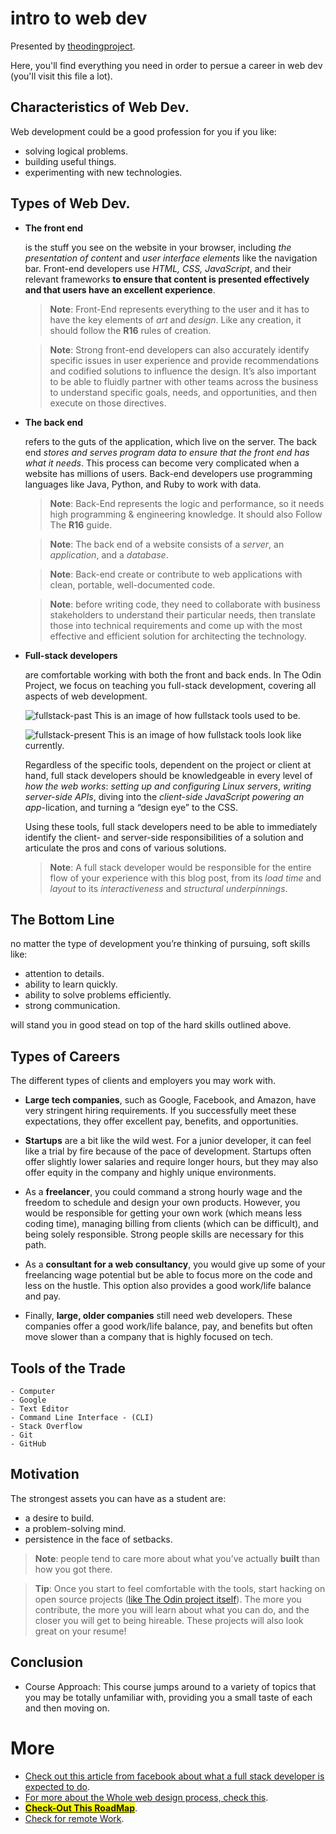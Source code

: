 # intro to web dev

Presented by [theodingproject](https://theodinproject.com).

Here, you'll find everything you need in order to persue a career in web dev (you'll visit this file a lot).

## Characteristics of Web Dev.

Web development could be a good profession for you if you like:
- solving logical problems.
- building useful things.
- experimenting with new technologies.

## Types of Web Dev.

- **The front end** 

    is the stuff you see on the website in your browser, including _the presentation of content_ and _user interface elements_ like the navigation bar. Front-end developers use _HTML, CSS, JavaScript_, and their relevant frameworks __to ensure that content is presented effectively and that users have an excellent experience__.

    > **Note**: Front-End represents everything to the user and it has to have the key elements of _art_ and _design_. Like any creation, it should follow the __R16__ rules of creation.

    > **Note**:  Strong front-end developers can also accurately identify specific issues in user experience and provide recommendations and codified solutions to influence the design. It’s also important to be able to fluidly partner with other teams across the business to understand specific goals, needs, and opportunities, and then execute on those directives.

- **The back end** 

  refers to the guts of the application, which live on the server. The back end _stores and serves program data to ensure that the front end has what it needs_. This process can become very complicated when a website has millions of users. Back-end developers use programming languages like Java, Python, and Ruby to work with data.

  > **Note**: Back-End represents the logic and performance, so it needs high programming & engineering knowledge. It should also Follow The __R16__ guide.

  > **Note**: The back end of a website consists of a _server_, an _application_, and a _database_.

  > **Note**: Back-end create or contribute to web applications with clean, portable, well-documented code.

  > **Note**: before writing code, they need to collaborate with business stakeholders to understand their particular needs, then translate those into technical requirements and come up with the most effective and efficient solution for architecting the technology.

- **Full-stack developers**

   are comfortable working with both the front and back ends. In The Odin Project, we focus on teaching you full-stack development, covering all aspects of web development.

   ![fullstack-past](https://s3.amazonaws.com/external_clips/attachments/34757/original/old-full-stack.png?1417393506) This is an image of how fullstack tools used to be.

   ![fullstack-present](https://s3.amazonaws.com/external_clips/attachments/34760/original/full-stack.png?1417393522) This is an image of how fullstack tools look like currently.

   Regardless of the specific tools, dependent on the project or client at hand, full stack developers should be knowledgeable in every level of _how the web works_: _setting up and configuring Linux servers_, _writing server-side APIs_, diving into the  _client-side JavaScript powering an app_-lication, and turning a “design eye” to the CSS.

    Using these tools, full stack developers need to be able to immediately identify the client- and server-side responsibilities of a solution and articulate the pros and cons of various solutions.

    > **Note**: A full stack developer would be responsible for the entire flow of your experience with this blog post, from its _load time_ and _layout_ to its _interactiveness_ and _structural underpinnings_.

## The Bottom Line

no matter the type of development you’re thinking of pursuing, soft skills like:

- attention to details.
- ability to learn quickly.
- ability to solve problems efficiently.
- strong communication.
  
will stand you in good stead on top of the hard skills outlined above.

## Types of Careers

The different types of clients and employers you may work with.

- **Large tech companies**, such as Google, Facebook, and Amazon, have very stringent hiring requirements. If you successfully meet these expectations, they offer excellent pay, benefits, and opportunities.

- **Startups** are a bit like the wild west. For a junior developer, it can feel like a trial by fire because of the pace of development. Startups often offer slightly lower salaries and require longer hours, but they may also offer equity in the company and highly unique environments.

- As a **freelancer**, you could command a strong hourly wage and the freedom to schedule and design your own products. However, you would be responsible for getting your own work (which means less coding time), managing billing from clients (which can be difficult), and being solely responsible. Strong people skills are necessary for this path.

- As a **consultant for a web consultancy**, you would give up some of your freelancing wage potential but be able to focus more on the code and less on the hustle. This option also provides a good work/life balance and pay.

- Finally, **large, older companies** still need web developers. These companies offer a good work/life balance, pay, and benefits but often move slower than a company that is highly focused on tech.

## Tools of the Trade

    - Computer
    - Google
    - Text Editor
    - Command Line Interface - (CLI)
    - Stack Overflow
    - Git
    - GitHub

## Motivation

The strongest assets you can have as a student are:
- a desire to build.
- a problem-solving mind. 
- persistence in the face of setbacks.

> **Note**: people tend to care more about what you’ve actually __built__ than how you got there.

> **Tip**: Once you start to feel comfortable with the tools, start hacking on open source projects ([like The Odin project itself](https://theodinproject.com/contributing)). The more you contribute, the more you will learn about what you can do, and the closer you will get to being hireable. These projects will also look great on your resume!


## Conclusion

- Course Approach: This course jumps around to a variety of topics that you may be totally unfamiliar with, providing you a small taste of each and then moving on.

# More

- [Check out this article from facebook about what a full stack developer is expected to do](https://www.facebook.com/notes/facebook-engineering/the-full-stack-part-i/461505383919).
- [For more about the Whole web design process, check this](https://en.wikipedia.org/wiki/Web_design).
- <mark>[**Check-Out This RoadMap**](https://github.com/kamranahmedse/developer-roadmap)</mark>.
- [Check for remote Work](https://twitter.com/chris_herd/status/1239586489517907968).